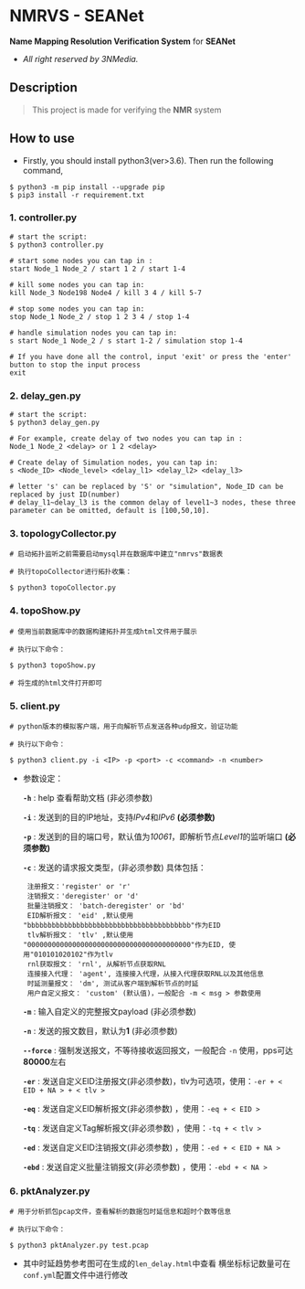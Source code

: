 # NMRVS - SEANet

**Name Mapping Resolution Verification System** for **SEANet**

- *All right reserved by 3NMedia.*

## Description

> This project is made for verifying the **NMR** system

## How to use

- Firstly, you should install python3(ver>3.6). Then run the following command,
```shell
$ python3 -m pip install --upgrade pip
$ pip3 install -r requirement.txt
```

### 1. controller.py

```shell
# start the script:
$ python3 controller.py

# start some nodes you can tap in : 
start Node_1 Node_2 / start 1 2 / start 1-4

# kill some nodes you can tap in: 
kill Node_3 Node198 Node4 / kill 3 4 / kill 5-7

# stop some nodes you can tap in: 
stop Node_1 Node_2 / stop 1 2 3 4 / stop 1-4

# handle simulation nodes you can tap in:
s start Node_1 Node_2 / s start 1-2 / simulation stop 1-4

# If you have done all the control, input 'exit' or press the 'enter' button to stop the input process
exit
```

### 2. delay_gen.py

```shell
# start the script:
$ python3 delay_gen.py

# For example, create delay of two nodes you can tap in : 
Node_1 Node_2 <delay> or 1 2 <delay>

# Create delay of Simulation nodes, you can tap in:
s <Node_ID> <Node_level> <delay_l1> <delay_l2> <delay_l3>

# letter 's' can be replaced by 'S' or "simulation", Node_ID can be replaced by just ID(number)
# delay_l1~delay_l3 is the common delay of level1~3 nodes, these three parameter can be omitted, default is [100,50,10].
```

### 3. topologyCollector.py

```shell
# 启动拓扑监听之前需要启动mysql并在数据库中建立"nmrvs"数据表

# 执行topoCollector进行拓扑收集：

$ python3 topoCollector.py
```

### 4. topoShow.py

```shell
# 使用当前数据库中的数据构建拓扑并生成html文件用于展示

# 执行以下命令：

$ python3 topoShow.py

# 将生成的html文件打开即可
```

### 5. client.py

```shell
# python版本的模拟客户端，用于向解析节点发送各种udp报文，验证功能

# 执行以下命令：

$ python3 client.py -i <IP> -p <port> -c <command> -n <number>
``` 
- 参数设定：
  
    **`-h`** : help 查看帮助文档 (非必须参数) 
  
     **`-i`** : 发送到的目的IP地址，支持*IPv4*和*IPv6* **(必须参数)**
  
    **`-p`** : 发送到的目的端口号，默认值为*10061*，即解析节点*Level1*的监听端口 **(必须参数)** 
     
    **`-c`** : 发送的请求报文类型，(非必须参数) 具体包括：
  
       注册报文：'register' or 'r'
       注销报文：'deregister' or 'd' 
       批量注销报文： 'batch-deregister' or 'bd' 
       EID解析报文： 'eid' ,默认使用 "bbbbbbbbbbbbbbbbbbbbbbbbbbbbbbbbbbbbbbbb"作为EID 
       tlv解析报文： 'tlv' ,默认使用 "0000000000000000000000000000000000000000"作为EID, 使用"010101020102"作为tlv 
       rnl获取报文： 'rnl', 从解析节点获取RNL
       连接接入代理： 'agent', 连接接入代理，从接入代理获取RNL以及其他信息
       时延测量报文： 'dm', 测试从客户端到解析节点的时延
       用户自定义报文： 'custom' (默认值)，一般配合 -m < msg > 参数使用 
  
    **`-m`** : 输入自定义的完整报文payload (非必须参数) 
  
    **`-n`** : 发送的报文数目，默认为**1** (非必须参数) 
  
    **`--force`** : 强制发送报文，不等待接收返回报文，一般配合 `-n` 使用，pps可达**80000**左右 
  
    **`-er`** : 发送自定义EID注册报文(非必须参数)，tlv为可选项，使用：`-er + < EID + NA > + < tlv >` 
  
    **`-eq`** : 发送自定义EID解析报文(非必须参数) ，使用：`-eq + < EID > `
  
    **`-tq`** : 发送自定义Tag解析报文(非必须参数) ，使用：`-tq + < tlv > `
  
    **`-ed`** : 发送自定义EID注销报文(非必须参数) ，使用：`-ed + < EID + NA > `
  
    **`-ebd`** : 发送自定义批量注销报文(非必须参数) ，使用：`-ebd + < NA > `
  

### 6. pktAnalyzer.py
```shell
# 用于分析抓包pcap文件，查看解析的数据包时延信息和超时个数等信息

# 执行以下命令：

$ python3 pktAnalyzer.py test.pcap
``` 
- 其中时延趋势参考图可在生成的`len_delay.html`中查看
横坐标标记数量可在`conf.yml`配置文件中进行修改
